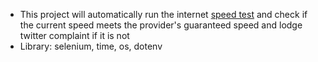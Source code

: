 <ul>
  <li> This project will automatically run the internet <a href=https://www.speedtest.net/>speed test</a> and check if the current speed meets the provider's guaranteed speed and lodge twitter complaint if it is not</li>
  <li> Library: selenium, time, os, dotenv</li>
</ul>
